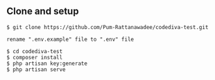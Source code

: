
## Clone and setup

    $ git clone https://github.com/Pum-Rattanawadee/codediva-test.git
    
    rename ".env.example" file to ".env" file
    
    $ cd codediva-test
    $ composer install
    $ php artisan key:generate
    $ php artisan serve

